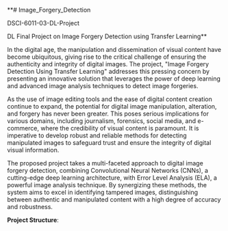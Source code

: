 **# Image_Forgery_Detection

DSCI-6011-03-DL-Project

DL Final Project on Image Forgery Detection using Transfer Learning**

In the digital age, the manipulation and dissemination of visual content have become ubiquitous, giving rise to the critical challenge of ensuring the authenticity and integrity of digital images. The project, "Image Forgery Detection Using Transfer Learning" addresses this pressing concern by presenting an innovative solution that leverages the power of deep learning and advanced image analysis techniques to detect image forgeries.

As the use of image editing tools and the ease of digital content creation continue to expand, the potential for digital image manipulation, alteration, and forgery has never been greater. This poses serious implications for various domains, including journalism, forensics, social media, and e-commerce, where the credibility of visual content is paramount. It is imperative to develop robust and reliable methods for detecting manipulated images to safeguard trust and ensure the integrity of digital visual information.

The proposed project takes a multi-faceted approach to digital image forgery detection, combining Convolutional Neural Networks (CNNs), a cutting-edge deep learning architecture, with Error Level Analysis (ELA), a powerful image analysis technique. By synergizing these methods, the system aims to excel in identifying tampered images, distinguishing between authentic and manipulated content with a high degree of accuracy and robustness.

**Project Structure**:

